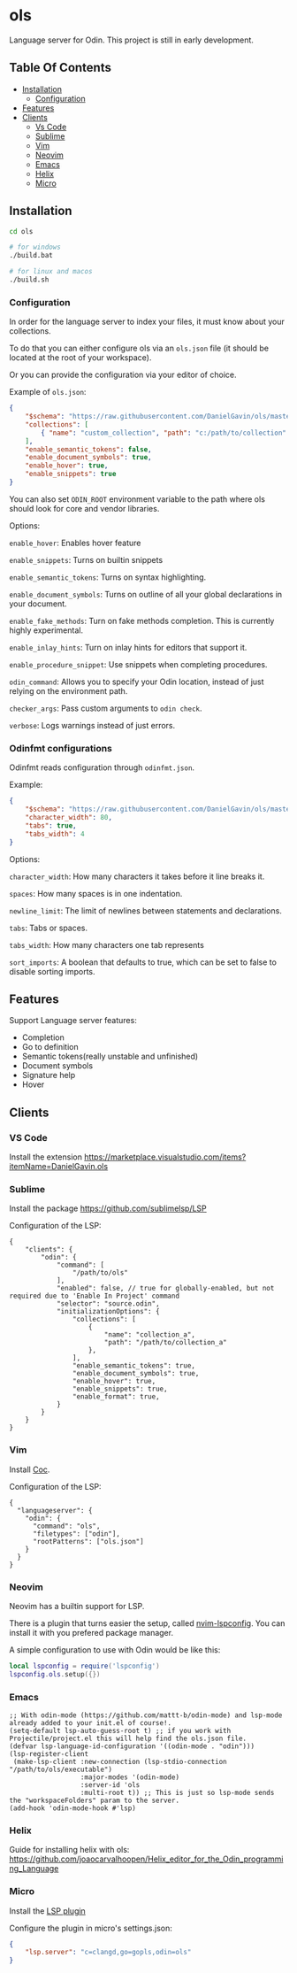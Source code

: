 # ols

Language server for Odin. This project is still in early development.

## Table Of Contents

-   [Installation](#installation)
    -   [Configuration](#Configuration)
-   [Features](#features)
-   [Clients](#clients)
    -   [Vs Code](#vs-code)
    -   [Sublime](#sublime)
    -   [Vim](#vim)
    -   [Neovim](#neovim)
    -   [Emacs](#emacs)
    -   [Helix](#helix)
    -   [Micro](#micro)

## Installation

```bash
cd ols

# for windows
./build.bat

# for linux and macos
./build.sh
```

### Configuration

In order for the language server to index your files, it must know about your collections.

To do that you can either configure ols via an ``ols.json`` file (it should be located at the root of your workspace).

Or you can provide the configuration via your editor of choice.


Example of `ols.json`:

```json
{
	"$schema": "https://raw.githubusercontent.com/DanielGavin/ols/master/misc/ols.schema.json",
	"collections": [
		{ "name": "custom_collection", "path": "c:/path/to/collection" },
	],
	"enable_semantic_tokens": false,
	"enable_document_symbols": true,
	"enable_hover": true,
	"enable_snippets": true
}
```

You can also set `ODIN_ROOT` environment variable to the path where ols should look for core and vendor libraries.

Options:

`enable_hover`: Enables hover feature

`enable_snippets`: Turns on builtin snippets

`enable_semantic_tokens`: Turns on syntax highlighting.

`enable_document_symbols`: Turns on outline of all your global declarations in your document.

`enable_fake_methods`: Turn on fake methods completion. This is currently highly experimental.

`enable_inlay_hints`: Turn on inlay hints for editors that support it.

`enable_procedure_snippet`: Use snippets when completing procedures.

`odin_command`: Allows you to specify your Odin location, instead of just relying on the environment path.

`checker_args`: Pass custom arguments to `odin check`.

`verbose`: Logs warnings instead of just errors.

### Odinfmt configurations

Odinfmt reads configuration through `odinfmt.json`.

Example:

```json
{
	"$schema": "https://raw.githubusercontent.com/DanielGavin/ols/master/misc/odinfmt.schema.json",
	"character_width": 80,
	"tabs": true,
	"tabs_width": 4
}
```

Options:

`character_width`: How many characters it takes before it line breaks it.

`spaces`: How many spaces is in one indentation.

`newline_limit`: The limit of newlines between statements and declarations.

`tabs`: Tabs or spaces.

`tabs_width`: How many characters one tab represents

`sort_imports`: A boolean that defaults to true, which can be set to false to disable sorting imports.

## Features

Support Language server features:

-   Completion
-   Go to definition
-   Semantic tokens(really unstable and unfinished)
-   Document symbols
-   Signature help
-   Hover

## Clients

### VS Code

Install the extension https://marketplace.visualstudio.com/items?itemName=DanielGavin.ols

### Sublime

Install the package https://github.com/sublimelsp/LSP

Configuration of the LSP:

```
{
    "clients": {
        "odin": {
            "command": [
                "/path/to/ols"
            ],
            "enabled": false, // true for globally-enabled, but not required due to 'Enable In Project' command
            "selector": "source.odin",
            "initializationOptions": {
                "collections": [
                    {
                        "name": "collection_a",
                        "path": "/path/to/collection_a"
                    },
                ],
                "enable_semantic_tokens": true,
                "enable_document_symbols": true,
                "enable_hover": true,
                "enable_snippets": true,
                "enable_format": true,
            }
        }
    }
}
```

### Vim

Install [Coc](https://github.com/neoclide/coc.nvim).

Configuration of the LSP:

```
{
  "languageserver": {
    "odin": {
      "command": "ols",
      "filetypes": ["odin"],
      "rootPatterns": ["ols.json"]
    }
  }
}
```

### Neovim

Neovim has a builtin support for LSP.

There is a plugin that turns easier the setup, called [nvim-lspconfig](https://github.com/neovim/nvim-lspconfig). You can
install it with you prefered package manager.

A simple configuration to use with Odin would be like this:

```lua
local lspconfig = require('lspconfig')
lspconfig.ols.setup({})
```

### Emacs

```
;; With odin-mode (https://github.com/mattt-b/odin-mode) and lsp-mode already added to your init.el of course!.
(setq-default lsp-auto-guess-root t) ;; if you work with Projectile/project.el this will help find the ols.json file.
(defvar lsp-language-id-configuration '((odin-mode . "odin")))
(lsp-register-client
 (make-lsp-client :new-connection (lsp-stdio-connection "/path/to/ols/executable")
                  :major-modes '(odin-mode)
                  :server-id 'ols
                  :multi-root t)) ;; This is just so lsp-mode sends the "workspaceFolders" param to the server.
(add-hook 'odin-mode-hook #'lsp)
```

### Helix
Guide for installing helix with ols:
https://github.com/joaocarvalhoopen/Helix_editor_for_the_Odin_programming_Language
### Micro

Install the [LSP plugin](https://github.com/AndCake/micro-plugin-lsp)

Configure the plugin in micro's settings.json:

```json
{
	"lsp.server": "c=clangd,go=gopls,odin=ols"
}
```
